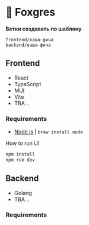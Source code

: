 # :fox_face: Foxgres

**Ветки создавать по шаблону**

```
frontend/ваша-фича
backend/ваша-фича
```

## Frontend

* React
* TypeScript
* MUI
* Vite
* TBA...

### Requirements

* [Node.js](https://nodejs.org/en) | `brew install node`

How to run UI

```sh
npm install
npm run dev
```

## Backend

* Golang
* TBA...

### Requirements